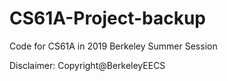 # CS61A-Project-backup
Code for CS61A in 2019 Berkeley Summer Session


Disclaimer: 
Copyright@BerkeleyEECS 
